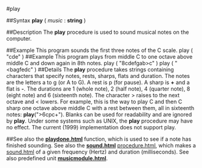 
#play

##Syntax
**play** ( *music* : **string** )

##Description
The **play** procedure is used to sound musical notes on the computer.

##Example
This program sounds the first three notes of the C scale.
        play ( "cde" )
##Example
This program plays from middle C to one octave above middle C and down again in 8th notes.
        play ( "8cdefgab>c" )
        play ( "<bagfedc" )
##Details
The **play** procedure takes strings containing characters that specify notes, rests, sharps, flats and  duration. The notes are the letters a to g (or A to G). A rest is p (for pause). A sharp is **+** and a flat is **-**. The durations are 1 (whole note), 2 (half note), 4 (quarter note), 8 (eight note) and 6 (sixteenth note). The character > raises to the next octave and < lowers. For example, this is the way to play C and then C sharp one octave above middle C with a rest between them, all in sixteenth notes:  **play**(">6cpc+"). Blanks can be used for readability and are ignored by **play**.
Under some systems such as UNIX, the **play** procedure may have no effect.
The current (1999) implementation does not support play.

##See also
the **[playdone.html](playdone)** function, which is used to see if a note has finished sounding. See also the **[sound.html](sound)** [procedure.html](procedure), which makes a [sound.html](sound) of a given frequency (Hertz) and duration (milliseconds).
See also predefined unit **[musicmodule.html](Music)**.
